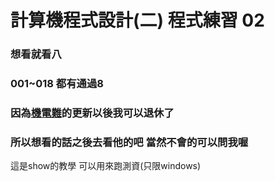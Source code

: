 # 計算機程式設計(二) 程式練習 02
### 想看就看八
### 001~018 都有通過8 
### 因為[機電難](https://github.com/WalkingMen666/NTUT-ComputerProgramming-II "游標顯示")的更新以後我可以退休了
### 所以想看的話之後去看他的吧 當然不會的可以問我喔

這是show的教學 可以用來跑測資(只限windows)
